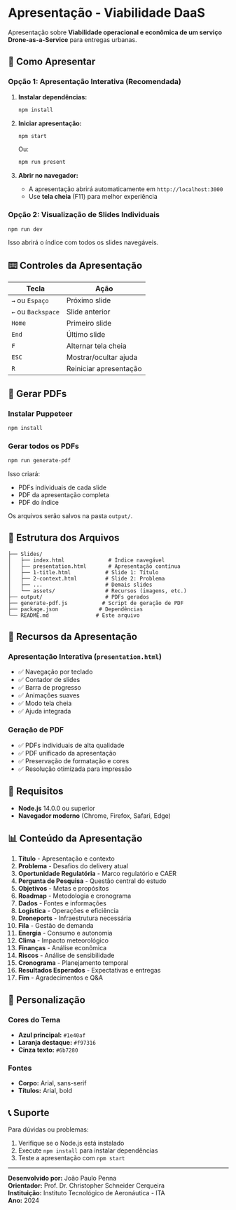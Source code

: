 # Apresentação - Viabilidade DaaS

Apresentação sobre **Viabilidade operacional e econômica de um serviço Drone-as-a-Service** para entregas urbanas.

## 🚀 Como Apresentar

### Opção 1: Apresentação Interativa (Recomendada)

1. **Instalar dependências:**
   ```bash
   npm install
   ```

2. **Iniciar apresentação:**
   ```bash
   npm start
   ```
   Ou:
   ```bash
   npm run present
   ```

3. **Abrir no navegador:**
   - A apresentação abrirá automaticamente em `http://localhost:3000`
   - Use **tela cheia** (F11) para melhor experiência

### Opção 2: Visualização de Slides Individuais

```bash
npm run dev
```

Isso abrirá o índice com todos os slides navegáveis.

## ⌨️ Controles da Apresentação

| Tecla | Ação |
|-------|------|
| `→` ou `Espaço` | Próximo slide |
| `←` ou `Backspace` | Slide anterior |
| `Home` | Primeiro slide |
| `End` | Último slide |
| `F` | Alternar tela cheia |
| `ESC` | Mostrar/ocultar ajuda |
| `R` | Reiniciar apresentação |

## 📄 Gerar PDFs

### Instalar Puppeteer
```bash
npm install
```

### Gerar todos os PDFs
```bash
npm run generate-pdf
```

Isso criará:
- PDFs individuais de cada slide
- PDF da apresentação completa
- PDF do índice

Os arquivos serão salvos na pasta `output/`.

## 📁 Estrutura dos Arquivos

```
├── Slides/
│   ├── index.html              # Índice navegável
│   ├── presentation.html       # Apresentação contínua
│   ├── 1-title.html           # Slide 1: Título
│   ├── 2-context.html         # Slide 2: Problema
│   ├── ...                    # Demais slides
│   └── assets/                # Recursos (imagens, etc.)
├── output/                    # PDFs gerados
├── generate-pdf.js           # Script de geração de PDF
├── package.json             # Dependências
└── README.md               # Este arquivo
```

## 🎯 Recursos da Apresentação

### Apresentação Interativa (`presentation.html`)
- ✅ Navegação por teclado
- ✅ Contador de slides
- ✅ Barra de progresso
- ✅ Animações suaves
- ✅ Modo tela cheia
- ✅ Ajuda integrada

### Geração de PDF
- ✅ PDFs individuais de alta qualidade
- ✅ PDF unificado da apresentação
- ✅ Preservação de formatação e cores
- ✅ Resolução otimizada para impressão

## 🔧 Requisitos

- **Node.js** 14.0.0 ou superior
- **Navegador moderno** (Chrome, Firefox, Safari, Edge)

## 📊 Conteúdo da Apresentação

1. **Título** - Apresentação e contexto
2. **Problema** - Desafios do delivery atual
3. **Oportunidade Regulatória** - Marco regulatório e CAER
4. **Pergunta de Pesquisa** - Questão central do estudo
5. **Objetivos** - Metas e propósitos
6. **Roadmap** - Metodologia e cronograma
7. **Dados** - Fontes e informações
8. **Logística** - Operações e eficiência
9. **Droneports** - Infraestrutura necessária
10. **Fila** - Gestão de demanda
11. **Energia** - Consumo e autonomia
12. **Clima** - Impacto meteorológico
13. **Finanças** - Análise econômica
14. **Riscos** - Análise de sensibilidade
15. **Cronograma** - Planejamento temporal
16. **Resultados Esperados** - Expectativas e entregas
17. **Fim** - Agradecimentos e Q&A

## 🎨 Personalização

### Cores do Tema
- **Azul principal:** `#1e40af`
- **Laranja destaque:** `#f97316`
- **Cinza texto:** `#6b7280`

### Fontes
- **Corpo:** Arial, sans-serif
- **Títulos:** Arial, bold

## 📞 Suporte

Para dúvidas ou problemas:
1. Verifique se o Node.js está instalado
2. Execute `npm install` para instalar dependências
3. Teste a apresentação com `npm start`

---

**Desenvolvido por:** João Paulo Penna  
**Orientador:** Prof. Dr. Christopher Schneider Cerqueira  
**Instituição:** Instituto Tecnológico de Aeronáutica - ITA  
**Ano:** 2024 